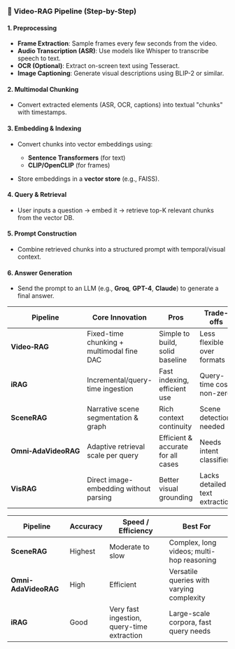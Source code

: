 ### 🔁 **Video-RAG Pipeline (Step-by-Step)**

#### 1. **Preprocessing**

* **Frame Extraction**: Sample frames every few seconds from the video.
* **Audio Transcription (ASR)**: Use models like Whisper to transcribe speech to text.
* **OCR (Optional)**: Extract on-screen text using Tesseract.
* **Image Captioning**: Generate visual descriptions using BLIP-2 or similar.

#### 2. **Multimodal Chunking**

* Convert extracted elements (ASR, OCR, captions) into textual "chunks" with timestamps.

#### 3. **Embedding & Indexing**

* Convert chunks into vector embeddings using:

  * **Sentence Transformers** (for text)
  * **CLIP/OpenCLIP** (for frames)
* Store embeddings in a **vector store** (e.g., FAISS).

#### 4. **Query & Retrieval**

* User inputs a question → embed it → retrieve top-K relevant chunks from the vector DB.

#### 5. **Prompt Construction**

* Combine retrieved chunks into a structured prompt with temporal/visual context.

#### 6. **Answer Generation**

* Send the prompt to an LLM (e.g., **Groq**, **GPT-4**, **Claude**) to generate a final answer.




| Pipeline             | Core Innovation                           | Pros                               | Trade-offs                     |
| -------------------- | ----------------------------------------- | ---------------------------------- | ------------------------------ |
| **Video‑RAG**        | Fixed-time chunking + multimodal fine DAC | Simple to build, solid baseline    | Less flexible over formats     |
| **iRAG**             | Incremental/query-time ingestion          | Fast indexing, efficient use       | Query-time cost non-zero       |
| **SceneRAG**         | Narrative scene segmentation & graph      | Rich context continuity            | Scene detection needed         |
| **Omni‑AdaVideoRAG** | Adaptive retrieval scale per query        | Efficient & accurate for all cases | Needs intent classifier        |
| **VisRAG**           | Direct image-embedding without parsing    | Better visual grounding            | Lacks detailed text extraction |


| Pipeline             | Accuracy | Speed / Efficiency                         | Best For                                  |
| -------------------- | -------- | ------------------------------------------ | ----------------------------------------- |
| **SceneRAG**         | Highest  | Moderate to slow                           | Complex, long videos; multi-hop reasoning |
| **Omni-AdaVideoRAG** | High     | Efficient                                  | Versatile queries with varying complexity |
| **iRAG**             | Good     | Very fast ingestion, query-time extraction | Large-scale corpora, fast query needs     |

